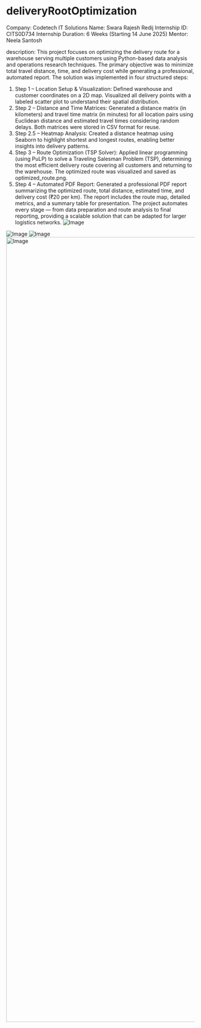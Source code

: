 # deliveryRootOptimization
Company: Codetech IT Solutions 
Name: Swara Rajesh Redij 
Internship ID: CITS0D734 
Internship Duration: 6 Weeks (Starting 14 June 2025) 
Mentor: Neela Santosh

description:
This project focuses on optimizing the delivery route for a warehouse serving multiple customers using Python-based data analysis and operations research techniques. The primary objective was to minimize total travel distance, time, and delivery cost while generating a professional, automated report.
The solution was implemented in four structured steps:
1. Step 1 – Location Setup & Visualization:
Defined warehouse and customer coordinates on a 2D map. Visualized all delivery points with a labeled scatter plot to understand their spatial distribution.
2. Step 2 – Distance and Time Matrices:
Generated a distance matrix (in kilometers) and travel time matrix (in minutes) for all location pairs using Euclidean distance and estimated travel times considering random delays. Both matrices were stored in CSV format for reuse.
3. Step 2.5 – Heatmap Analysis:
Created a distance heatmap using Seaborn to highlight shortest and longest routes, enabling better insights into delivery patterns.
4. Step 3 – Route Optimization (TSP Solver):
Applied linear programming (using PuLP) to solve a Traveling Salesman Problem (TSP), determining the most efficient delivery route covering all customers and returning to the warehouse. The optimized route was visualized and saved as optimized_route.png.
5. Step 4 – Automated PDF Report:
Generated a professional PDF report summarizing the optimized route, total distance, estimated time, and delivery cost (₹20 per km). The report includes the route map, detailed metrics, and a summary table for presentation.
The project automates every stage — from data preparation and route analysis to final reporting, providing a scalable solution that can be adapted for larger logistics networks.
![Image](https://github.com/user-attachments/assets/54734af9-82fc-4642-92f5-c76b249514d2)

![Image](https://github.com/user-attachments/assets/8012533e-432d-48e8-8ec7-dac572f3ab9d)
![Image](https://github.com/user-attachments/assets/b16efa4d-84e5-44ab-9ac1-ac1f23a5faad)
<img width="2700" height="2100" alt="Image" src="https://github.com/user-attachments/assets/0e3d2f6d-ff38-43ac-a296-51f14a286ed7" />
